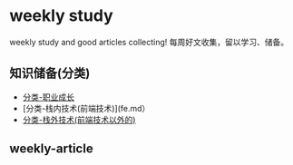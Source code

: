 # weekly study
weekly study and good articles collecting!
每周好文收集，留以学习、储备。

## 知识储备(分类)
* [分类-职业成长](way.md)
* [分类-栈内技术(前端技术)](fe.md）
* [分类-栈外技术(前端技术以外的)](other.md)

## weekly-article

